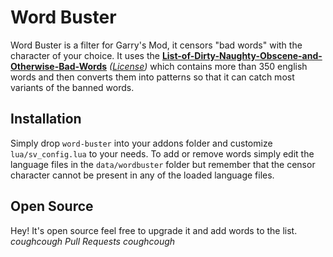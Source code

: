 Word Buster
===========

Word Buster is a filter for Garry's Mod, it censors "bad words" with the character of your choice.
It uses the [**List-of-Dirty-Naughty-Obscene-and-Otherwise-Bad-Words**][1] *([License][2])* which contains more than 350 english words and then converts them into patterns so that it can catch most variants of the banned words.

Installation
------------
Simply drop ```word-buster``` into your addons folder and customize ```lua/sv_config.lua``` to your needs. To add or remove words simply edit the language files in the ```data/wordbuster``` folder but remember that the censor character cannot be present in any of the loaded language files.

Open Source
-----------

Hey! It's open source feel free to upgrade it and add words to the list. *coughcough Pull Requests coughcough*

[1]:https://github.com/shutterstock/List-of-Dirty-Naughty-Obscene-and-Otherwise-Bad-Words
[2]:https://github.com/shutterstock/List-of-Dirty-Naughty-Obscene-and-Otherwise-Bad-Words/blob/master/LICENSE
